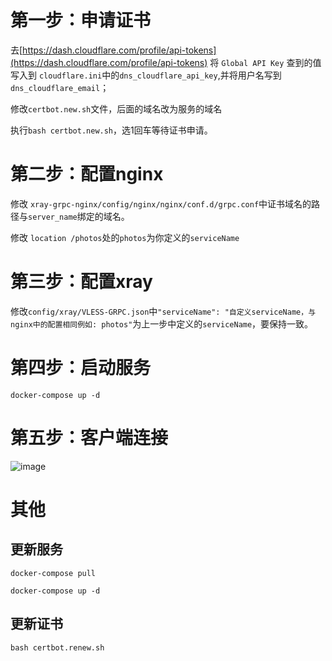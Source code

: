 # 第一步：申请证书

去[https://dash.cloudflare.com/profile/api-tokens](https://dash.cloudflare.com/profile/api-tokens) 将 `Global API Key` 查到的值写入到 `cloudflare.ini`中的`dns_cloudflare_api_key`,并将用户名写到`dns_cloudflare_email`；

修改`certbot.new.sh`文件，后面的域名改为服务的域名

执行`bash certbot.new.sh`，选1回车等待证书申请。

# 第二步：配置nginx

修改 `xray-grpc-nginx/config/nginx/nginx/conf.d/grpc.conf`中证书域名的路径与`server_name`绑定的域名。

修改 `location /photos`处的`photos`为你定义的`serviceName`

# 第三步：配置xray

修改`config/xray/VLESS-GRPC.json`中`"serviceName": "自定义serviceName，与nginx中的配置相同例如: photos"`为上一步中定义的`serviceName`，要保持一致。

# 第四步：启动服务

`docker-compose up -d`

# 第五步：客户端连接

![image](https://user-images.githubusercontent.com/2107833/206098484-3e1105ee-838f-4bd5-b160-d5628d819a38.png)

# 其他

## 更新服务

`docker-compose pull`

`docker-compose up -d`

## 更新证书

`bash certbot.renew.sh`


